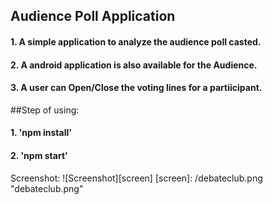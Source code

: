 Audience Poll Application
-------------------------

#### 1. A simple application to analyze the audience poll casted.
#### 2. A android application is also available for the Audience.
#### 3. A user can Open/Close the voting lines for a partiicipant.


##Step of using:

#### 1. 'npm install'
#### 2. 'npm start'

Screenshot:
![Screenshot][screen]
[screen]: /debateclub.png "debateclub.png"
